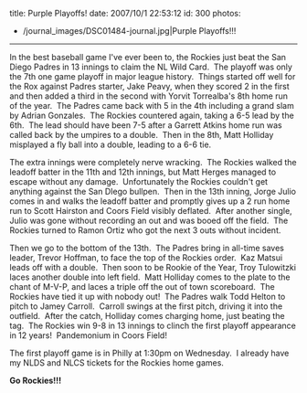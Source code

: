 title: Purple Playoffs!
date: 2007/10/1 22:53:12
id: 300
photos:
- /journal_images/DSC01484-journal.jpg|Purple Playoffs!!!
---
In the best baseball game I've ever been to, the Rockies just beat the San Diego Padres in 13 innings to claim the NL Wild Card.  The playoff was only the 7th one game playoff in major league history.  Things started off well for the Rox against Padres starter, Jake Peavy, when they scored 2 in the first and then added a third in the second with Yorvit Torrealba's 8th home run of the year.  The Padres came back with 5 in the 4th including a grand slam by Adrian Gonzales.  The Rockies countered again, taking a 6-5 lead by the 6th.  The lead should have been 7-5 after a Garrett Atkins home run was called back by the umpires to a double.  Then in the 8th, Matt Holliday misplayed a fly ball into a double, leading to a 6-6 tie. 

The extra innings were completely nerve wracking.  The Rockies walked the leadoff batter in the 11th and 12th innings, but Matt Herges managed to escape without any damage.  Unfortunately the Rockies couldn't get anything against the San DIego bullpen.  Then in the 13th inning, Jorge Julio comes in and walks the leadoff batter and promptly gives up a 2 run home run to Scott Hairston and Coors Field visibly deflated.  After another single, Julio was gone without recording an out and was booed off the field.  The Rockies turned to Ramon Ortiz who got the next 3 outs without incident.

Then we go to the bottom of the 13th.  The Padres bring in all-time saves leader, Trevor Hoffman, to face the top of the Rockies order.  Kaz Matsui leads off with a double.  Then soon to be Rookie of the Year, Troy Tulowitzki laces another double into left field.  Matt Holliday comes to the plate to the chant of M-V-P, and laces a triple off the out of town scoreboard.  The Rockies have tied it up with nobody out!  The Padres walk Todd Helton to pitch to Jamey Carroll.  Carroll swings at the first pitch, driving it into the outfield.  After the catch, Holliday comes charging home, just beating the tag.  The Rockies win 9-8 in 13 innings to clinch the first playoff appearance in 12 years!  Pandemonium in Coors Field!

The first playoff game is in Philly at 1:30pm on Wednesday.  I already have my NLDS and NLCS tickets for the Rockies home games.

**Go Rockies!!!**